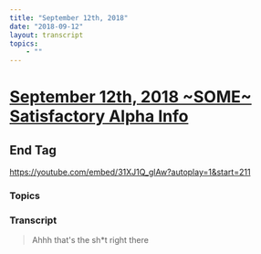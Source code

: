 ```yaml
---
title: "September 12th, 2018"
date: "2018-09-12"
layout: transcript
topics: 
    - ""
---
```

# [September 12th, 2018 ~SOME~ Satisfactory Alpha Info](../2018-09-12.md)
## End Tag
https://youtube.com/embed/31XJ1Q_glAw?autoplay=1&start=211
### Topics


### Transcript

> Ahhh that's the sh*t right there

